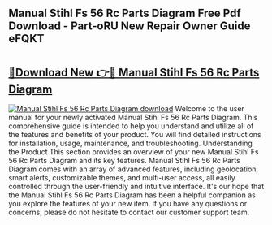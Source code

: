 ## Manual Stihl Fs 56 Rc Parts Diagram Free Pdf Download - Part-oRU New Repair Owner Guide eFQKT

# <h2><a href="http://dfhdv77.blite.top/?on=Manual+Stihl+Fs+56+Rc+Parts+Diagram">🔗Download New 👉🔴 Manual Stihl Fs 56 Rc Parts Diagram</a></h2>

[![Manual Stihl Fs 56 Rc Parts Diagram download](https://i.imgur.com/lujVjoI.png)](http://dfhdv77.blite.top/?on=Manual+Stihl+Fs+56+Rc+Parts+Diagram)
Welcome to the user manual for your newly activated Manual Stihl Fs 56 Rc Parts Diagram. This comprehensive guide is intended to help you understand and utilize all of the features and benefits of your product. You will find detailed instructions for installation, usage, maintenance, and troubleshooting. Understanding the Product This section provides an overview of your new Manual Stihl Fs 56 Rc Parts Diagram and its key features. Manual Stihl Fs 56 Rc Parts Diagram comes with an array of advanced features, including geolocation, smart alerts, customizable themes, and multi-user access, all easily controlled through the user-friendly and intuitive interface. It's our hope that the Manual Stihl Fs 56 Rc Parts Diagram has been a helpful companion as you explore the features of your new item. If you have any questions or concerns, please do not hesitate to contact our customer support team.
